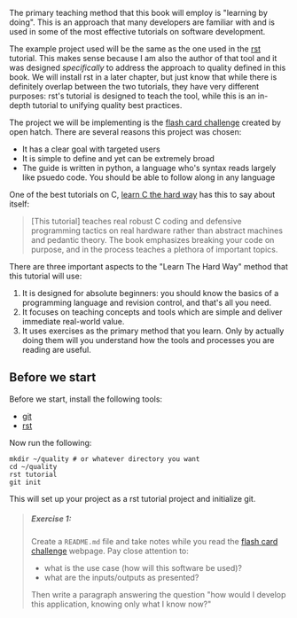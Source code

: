 The primary teaching method that this book will employ is "learning by doing".
This is an approach that many developers are familiar with and is used in some
of the most effective tutorials on software development.

The example project used will be the same as the one used in the [rst][1] tutorial.
This makes sense because I am also the author of that tool and it was designed
*specifically* to address the approach to quality defined in this book. We will
install rst in a later chapter, but just know that while there is definitely
overlap between the two tutorials, they have very different purposes: rst's
tutorial is designed to teach the tool, while this is an in-depth tutorial
to unifying quality best practices.

The project we will be implementing is the [flash card challenge][2] created
by open hatch. There are several reasons this project was chosen:
- It has a clear goal with targeted users
- It is simple to define and yet can be extremely broad
- The guide is written in python, a language who's syntax reads largely
    like psuedo code. You should be able to follow along in any language

One of the best tutorials on C, [learn C the hard way][3] has this to
say about itself:

> [This tutorial] teaches real robust C coding and defensive programming tactics on real
> hardware rather than abstract machines and pedantic theory. The book
> emphasizes breaking your code on purpose, and in the process teaches a
> plethora of important topics.

There are three important aspects to the "Learn The Hard Way" method that
this tutorial will use:
1. It is designed for absolute beginners: you should know the basics of a
    programming language and revision control, and that's all you need.
2. It focuses on teaching concepts and tools which are simple and deliver
    immediate real-world value.
3. It uses exercises as the primary method that you learn. Only by actually
    doing them will you understand how the tools and processes you are reading
    are useful.

## Before we start

Before we start, install the following tools:
- [git](https://git-scm.com/book/en/v2/Getting-Started-Installing-Git)
- [rst](https://github.com/vitiral/rst/wiki/User-Guide)

Now run the following:
```
mkdir ~/quality # or whatever directory you want
cd ~/quality
rst tutorial
git init
```

This will set up your project as a rst tutorial project and initialize git.

> ##### Exercise 1:
> Create a `README.md` file and take notes while you read the
> [flash card challenge][2] webpage. Pay close attention to:
> - what is the use case (how will this software be used)?
> - what are the inputs/outputs as presented?
>
> Then write a paragraph answering the question "how would I develop
> this application, knowing only what I know now?"

[1]: https://github.com/vitiral/rst
[2]: http://wiki.openhatch.org/Flash_card_challenge
[3]: https://learncodethehardway.org/c/
